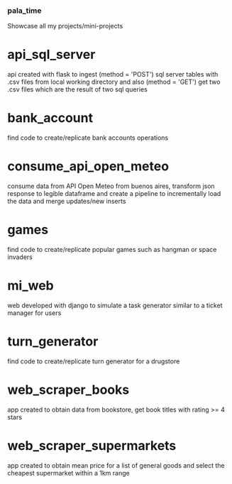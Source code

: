 ### pala_time
Showcase all my projects/mini-projects

# api_sql_server
api created with flask to ingest (method = 'POST') sql server tables with .csv files from local working directory and also (method = 'GET') get two .csv files which are the result of two sql queries

# bank_account
find code to create/replicate bank accounts operations

# consume_api_open_meteo
consume data from API Open Meteo from buenos aires, transform json response to legible dataframe and create a pipeline to incrementally load
the data and merge updates/new inserts

# games
find code to create/replicate popular games such as hangman or space invaders

# mi_web
web developed with django to simulate a task generator similar to a ticket manager for users

# turn_generator
find code to create/replicate turn generator for a drugstore

# web_scraper_books
app created to obtain data from bookstore, get book titles with rating >= 4 stars

# web_scraper_supermarkets
app created to obtain mean price for a list of general goods and select the cheapest supermarket within a 1km range